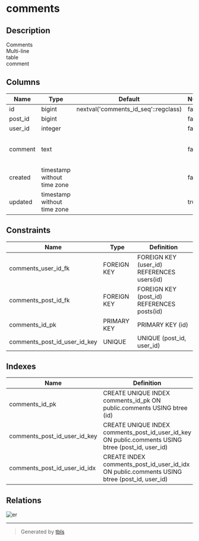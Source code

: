 # comments

## Description

Comments  
Multi-line  
table  
comment

## Columns

| Name    | Type                        | Default                              | Nullable | Children                          | Parents           | Comment                                    |
| ------- | --------------------------- | ------------------------------------ | -------- | --------------------------------- | ----------------- | ------------------------------------------ |
| id      | bigint                      | nextval('comments_id_seq'::regclass) | false    | [logs](logs.md)                   |                   |                                            |
| post_id | bigint                      |                                      | false    | [comment_stars](comment_stars.md) | [posts](posts.md) |                                            |
| user_id | integer                     |                                      | false    | [comment_stars](comment_stars.md) | [users](users.md) |                                            |
| comment | text                        |                                      | false    |                                   |                   | Comment<br>Multi-line<br>column<br>comment |
| created | timestamp without time zone |                                      | false    |                                   |                   |                                            |
| updated | timestamp without time zone |                                      | true     |                                   |                   |                                            |

## Constraints

| Name                         | Type        | Definition                                 |
| ---------------------------- | ----------- | ------------------------------------------ |
| comments_user_id_fk          | FOREIGN KEY | FOREIGN KEY (user_id) REFERENCES users(id) |
| comments_post_id_fk          | FOREIGN KEY | FOREIGN KEY (post_id) REFERENCES posts(id) |
| comments_id_pk               | PRIMARY KEY | PRIMARY KEY (id)                           |
| comments_post_id_user_id_key | UNIQUE      | UNIQUE (post_id, user_id)                  |

## Indexes

| Name                         | Definition                                                                                         |
| ---------------------------- | -------------------------------------------------------------------------------------------------- |
| comments_id_pk               | CREATE UNIQUE INDEX comments_id_pk ON public.comments USING btree (id)                             |
| comments_post_id_user_id_key | CREATE UNIQUE INDEX comments_post_id_user_id_key ON public.comments USING btree (post_id, user_id) |
| comments_post_id_user_id_idx | CREATE INDEX comments_post_id_user_id_idx ON public.comments USING btree (post_id, user_id)        |

## Relations

![er](comments.png)

---

> Generated by [tbls](https://github.com/Melsoft-Games/tbls)
